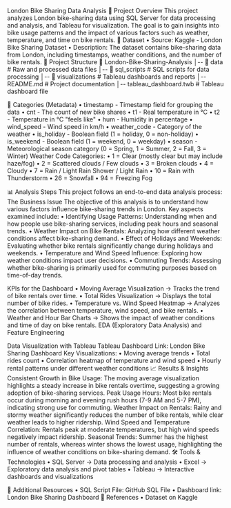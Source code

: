 London Bike Sharing Data Analysis
📌 Project Overview
This project analyzes London bike-sharing data using SQL Server for data processing and analysis, and Tableau for visualization. The goal is to gain insights into bike usage patterns and the impact of various factors such as weather, temperature, and time on bike rentals.
🔗 Dataset
•	Source: Kaggle - London Bike Sharing Dataset
•	Description: The dataset contains bike-sharing data from London, including timestamps, weather conditions, and the number of bike rentals.
📁 Project Structure
📂 London-Bike-Sharing-Analysis
│-- 📁 data                # Raw and processed data files
│-- 📁 sql_scripts         # SQL scripts for data processing
│-- 📁 visualizations      # Tableau dashboards and reports
│-- README.md             # Project documentation
│-- tableau_dashboard.twb # Tableau dashboard file

📌 Categories (Metadata)
•	timestamp - Timestamp field for grouping the data
•	cnt - The count of new bike shares
•	t1 - Real temperature in °C
•	t2 - Temperature in °C "feels like"
•	hum - Humidity in percentage
•	wind_speed - Wind speed in km/h
•	weather_code - Category of the weather
•	is_holiday - Boolean field (1 = holiday, 0 = non-holiday)
•	is_weekend - Boolean field (1 = weekend, 0 = weekday)
•	season - Meteorological season category (0 = Spring, 1 = Summer, 2 = Fall, 3 = Winter)
Weather Code Categories:
•	1 = Clear (mostly clear but may include haze/fog)
•	2 = Scattered clouds / Few clouds
•	3 = Broken clouds
•	4 = Cloudy
•	7 = Rain / Light Rain Shower / Light Rain
•	10 = Rain with Thunderstorm
•	26 = Snowfall
•	94 = Freezing Fog

📊 Analysis Steps
This project follows an end-to-end data analysis process:
The Business Issue
The objective of this analysis is to understand how various factors influence bike-sharing trends in London. Key aspects examined include:
•	Identifying Usage Patterns: Understanding when and how people use bike-sharing services, including peak hours and seasonal trends.
•	Weather Impact on Bike Rentals: Analyzing how different weather conditions affect bike-sharing demand.
•	Effect of Holidays and Weekends: Evaluating whether bike rentals significantly change during holidays and weekends.
•	Temperature and Wind Speed Influence: Exploring how weather conditions impact user decisions.
•	Commuting Trends: Assessing whether bike-sharing is primarily used for commuting purposes based on time-of-day trends.

KPIs for the Dashboard
•	Moving Average Visualization → Tracks the trend of bike rentals over time.
•	Total Rides Visualization → Displays the total number of bike rides.
•	Temperature vs. Wind Speed Heatmap → Analyzes the correlation between temperature, wind speed, and bike rentals.
•	Weather and Hour Bar Charts → Shows the impact of weather conditions and time of day on bike rentals.
EDA (Exploratory Data Analysis) and Feature Engineering

Data Visualization with Tableau
Tableau Dashboard Link:
London Bike Sharing Dashboard
Key Visualizations:
•	Moving average trends
•	Total rides count
•	Correlation heatmap of temperature and wind speed
•	Hourly rental patterns under different weather conditions
📈 Results & Insights
Consistent Growth in Bike Usage: The moving average visualization highlights a steady increase in bike rentals overtime, suggesting a growing adoption of bike-sharing services.
Peak Usage Hours: Most bike rentals occur during morning and evening rush hours (7-9 AM and 5-7 PM), indicating strong use for commuting.
Weather Impact on Rentals: Rainy and stormy weather significantly reduces the number of bike rentals, while clear weather leads to higher ridership.
Wind Speed and Temperature Correlation: Rentals peak at moderate temperatures, but high wind speeds negatively impact ridership.
Seasonal Trends: Summer has the highest number of rentals, whereas winter shows the lowest usage, highlighting the influence of weather conditions on bike-sharing demand.
🛠️ Tools & Technologies
•	SQL Server → Data processing and analysis
•	Excel → Exploratory data analysis and pivot tables
•	Tableau → Interactive dashboards and visualizations

📂 Additional Resources
•	SQL Script File: GitHub SQL File
•	Dashboard link: London Bike Sharing Dashboard
🔗 References
•	Dataset on Kaggle

